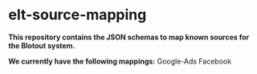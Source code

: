 # elt-source-mapping

**This repository contains the JSON schemas to map known sources for the Blotout system.**

**We currently have the following mappings:**
Google-Ads
Facebook

